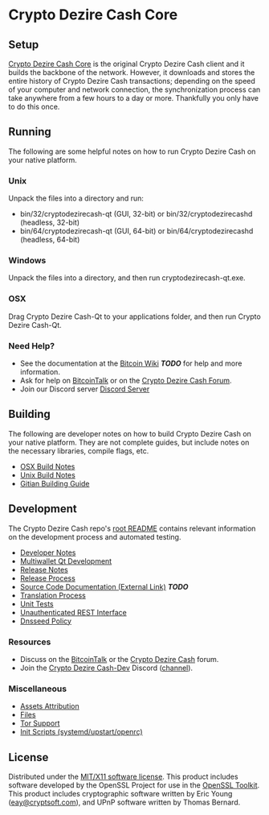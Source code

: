 Crypto Dezire Cash Core
=====================

Setup
---------------------
[Crypto Dezire Cash Core](http://cryptodezirecash.com/wallet) is the original Crypto Dezire Cash client and it builds the backbone of the network. However, it downloads and stores the entire history of Crypto Dezire Cash transactions; depending on the speed of your computer and network connection, the synchronization process can take anywhere from a few hours to a day or more. Thankfully you only have to do this once.

Running
---------------------
The following are some helpful notes on how to run Crypto Dezire Cash on your native platform.

### Unix

Unpack the files into a directory and run:

- bin/32/cryptodezirecash-qt (GUI, 32-bit) or bin/32/cryptodezirecashd (headless, 32-bit)
- bin/64/cryptodezirecash-qt (GUI, 64-bit) or bin/64/cryptodezirecashd (headless, 64-bit)

### Windows

Unpack the files into a directory, and then run cryptodezirecash-qt.exe.

### OSX

Drag Crypto Dezire Cash-Qt to your applications folder, and then run Crypto Dezire Cash-Qt.

### Need Help?

* See the documentation at the [Bitcoin Wiki](https://en.bitcoin.it/wiki/Main_Page) ***TODO***
for help and more information.
* Ask for help on [BitcoinTalk](https://bitcointalk.org/index.php?topic=1911583.0) or on the [Crypto Dezire Cash Forum](http://forum.cryptodezirecash.com/).
* Join our Discord server [Discord Server](https://discord.gg/tkcXS34/)

Building
---------------------
The following are developer notes on how to build Crypto Dezire Cash on your native platform. They are not complete guides, but include notes on the necessary libraries, compile flags, etc.

- [OSX Build Notes](build-osx.md)
- [Unix Build Notes](build-unix.md)
- [Gitian Building Guide](gitian-building.md)

Development
---------------------
The Crypto Dezire Cash repo's [root README](https://github.com/cryptodezirecash/cryptodezirecash/blob/master/README.md) contains relevant information on the development process and automated testing.

- [Developer Notes](developer-notes.md)
- [Multiwallet Qt Development](multiwallet-qt.md)
- [Release Notes](release-notes.md)
- [Release Process](release-process.md)
- [Source Code Documentation (External Link)](https://dev.visucore.com/bitcoin/doxygen/) ***TODO***
- [Translation Process](translation_process.md)
- [Unit Tests](unit-tests.md)
- [Unauthenticated REST Interface](REST-interface.md)
- [Dnsseed Policy](dnsseed-policy.md)

### Resources

* Discuss on the [BitcoinTalk](https://bitcointalk.org/index.php?topic=1911583.0) or the [Crypto Dezire Cash](http://forum.cryptodezirecash.com/) forum.
* Join the [Crypto Dezire Cash-Dev](https://dev.cryptodezirecash.com/) Discord ([channel](https://discord.gg/tkcXS34/)).

### Miscellaneous
- [Assets Attribution](assets-attribution.md)
- [Files](files.md)
- [Tor Support](tor.md)
- [Init Scripts (systemd/upstart/openrc)](init.md)

License
---------------------
Distributed under the [MIT/X11 software license](http://www.opensource.org/licenses/mit-license.php).
This product includes software developed by the OpenSSL Project for use in the [OpenSSL Toolkit](https://www.openssl.org/). This product includes
cryptographic software written by Eric Young ([eay@cryptsoft.com](mailto:eay@cryptsoft.com)), and UPnP software written by Thomas Bernard.

